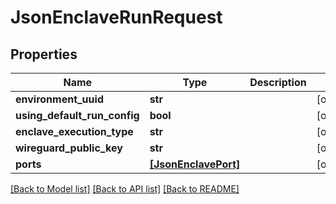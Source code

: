 # JsonEnclaveRunRequest


## Properties
Name | Type | Description | Notes
------------ | ------------- | ------------- | -------------
**environment_uuid** | **str** |  | [optional] 
**using_default_run_config** | **bool** |  | [optional] 
**enclave_execution_type** | **str** |  | [optional] 
**wireguard_public_key** | **str** |  | [optional] 
**ports** | [**[JsonEnclavePort]**](JsonEnclavePort.md) |  | [optional] 

[[Back to Model list]](../README.md#documentation-for-models) [[Back to API list]](../README.md#documentation-for-api-endpoints) [[Back to README]](../README.md)


